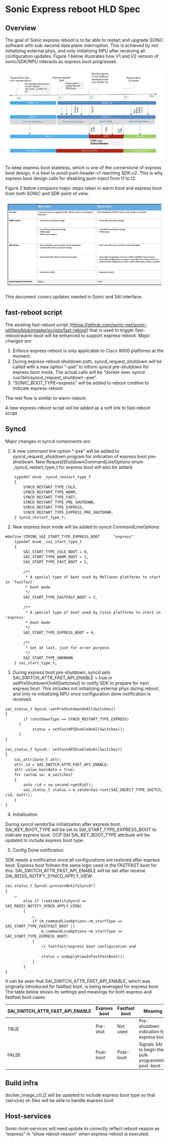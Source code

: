 #
# Sonic Express reboot HLD Spec

## Overview

The goal of Sonic express reboot is to be able to restart and upgrade SONiC software with sub-second data plane interruption. This is achieved by not initializing external phys, and only initializing NPU after receiving all configuration updates. Figure 1 below illustrates how V1 and V2 version of sonic/SDK/NPU interacts as express boot progresses.

<p align=center>
<img src="img/express-boot_flow.png" alt="Figure 1. Express boot flow">
</p>

To keep express boot stateless, which is one of the cornerstone of express boot design, it is best to avoid punt-header-v1 reaching SDK-v2. This is why express boot design calls for disabling punt-inject from t1 to t3.

Figure 2 below compares major steps taken in warm boot and express boot from both SONiC and SDK point of view. 

<p align=center>
<img src="img/warm_vs_express.png" alt="Figure 2. Express boot vs Warm boot">
</p>

This document covers updates needed in Sonic and SAI interface. 

## fast-reboot script

The existing fast-reboot script ((https://github.com/sonic-net/sonic-utilities/blob/master/scripts/fast-reboot) that is used to trigger fast-reboot/warm-boot will be enhanced to support express-reboot. Major changes are:

1.	Enforce express-reboot is only applicable to Cisco 8000 platforms at the moment.
2.	During express-reboot shutdown path, syncd_request_shutdown will be called with a new option “-pxe” to inform syncd pre-shutdown for express boot mode. The actual calls will be “docker exec syncd /usr/bin/syncd_request_shutdown –pxe”.
3.	“SONIC_BOOT_TYPE=express” will be added to reboot cmdline to indicate express-reboot.

The rest flow is similar to warm-reboot. 

A new express-reboot script will be added as a soft link to fast-reboot script.

## Syncd 

Major changes in syncd components are:
1.	A new command line option “-pxe” will be added to syncd_request_shutdown program for indication of express boot pre-shutdown. New RequestShutdownCommandLineOptions enum _syncd_restart_type_t for express boot will also be added:

```
    typedef enum _syncd_restart_type_t
    {
        SYNCD_RESTART_TYPE_COLD,
        SYNCD_RESTART_TYPE_WARM,
        SYNCD_RESTART_TYPE_FAST,
        SYNCD_RESTART_TYPE_PRE_SHUTDOWN,
        SYNCD_RESTART_TYPE_EXPRESS,
        SYNCD_RESTART_TYPE_EXPRESS_PRE_SHUTDOWN,
    } syncd_restart_type_t;
```

2.	New express boot mode will be added to syncd CommandLineOptions:

```
#define STRING_SAI_START_TYPE_EXPRESS_BOOT      "express"
    typedef enum _sai_start_type_t
    {
        SAI_START_TYPE_COLD_BOOT = 0,
        SAI_START_TYPE_WARM_BOOT = 1,
        SAI_START_TYPE_FAST_BOOT = 2,

        /**
         * A special type of boot used by Mellanox platforms to start in 'fastfast'
         * boot mode
         */
        SAI_START_TYPE_FASTFAST_BOOT = 3,

        /**
         * A special type of boot used by Cisco platforms to start in 'express'
         * boot mode
         */
        SAI_START_TYPE_EXPRESS_BOOT = 4,

        /**
         * Set at last, just for error purpose.
         */
        SAI_START_TYPE_UNKNOWN
    } sai_start_type_t;
```

3.	During express boot pre-shutdown, syncd sets SAI_SWITCH_ATTR_FAST_API_ENABLE = true in setPreShutdownOnAllSwitches() to notify SDK to prepare for next express boot. This includes not initializing external phys during reboot, and only re-initializing NPU once configuration done notification is received.

```
sai_status_t Syncd::setPreShutdownOnAllSwitches()
{
	    if (shutdownType == SYNCD_RESTART_TYPE_EXPRESS) 
      {
        	status = setFastAPIEnableOnAllSwitches();
      }
}

sai_status_t Syncd:: setFastAPIEnableOnAllSwitches()
{
    sai_attribute_t attr;
    attr.id = SAI_SWITCH_ATTR_FAST_API_ENABLE;
    attr.value.booldata = true;
    for (auto& sw: m_switches)
    {
        auto rid = sw.second->getRid();
        sai_status_t status = m_vendorSai->set(SAI_OBJECT_TYPE_SWITCH, rid, &attr);
    }
}
```

4.	Initialization
   
During syncd vendorSai initialization after express boot, SAI_KEY_BOOT_TYPE will be set to SAI_START_TYPE_EXPRESS_BOOT to indicate express boot. OCP SAI SAI_KEY_BOOT_TYPE attribute will be updated to include express boot type.

5.	Config Done notification

SDK needs a notification once all configurations are restored after express boot. Express boot follows the same logic used in the FASTFAST boot for this. SAI_SWITCH_ATTR_FAST_API_ENABLE will be set after receive SAI_REDIS_NOTIFY_SYNCD_APPLY_VIEW:

```
sai_status_t Syncd::processNotifySyncd()
{
    …
        else if (redisNotifySyncd == SAI_REDIS_NOTIFY_SYNCD_APPLY_VIEW)
        {
            …
            if (m_commandLineOptions->m_startType == SAI_START_TYPE_FASTFAST_BOOT ||
                m_commandLineOptions->m_startType == SAI_START_TYPE_EXPRESS_BOOT)
            {
                // fastfast/express boot configuration end

                status = onApplyViewInFastFastBoot();
            }
        }
}
```


It can be seen that SAI_SWITCH_ATTR_FAST_API_ENABLE, which was originally introduced for fastfast boot, is being leveraged for express boot. The table below shows its settings and meanings for both express and fastfast boot cases.

| SAI_SWITCH_ATTR_FAST_API_ENABLE | Express boot | Fastfast boot | Meaning |
|--------------------------------|--------------|---------------|---------|
| TRUE | Pre-shut | Not used | Pre-shutdown indication for express boot  |
| FALSE | Post-boot | Post-boot | Signals SAI to begin the bulk programming post-boot|


## Build infra

docker_image_ctl.j2 will be updated to include express boot type so that {service}.sh files will be able to handle express boot 

## Host-services

Sonic-host-services will need update to correctly reflect reboot-reason as “express” in “show reboot-reason” when express-reboot is executed.

